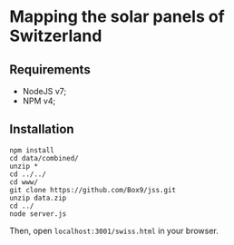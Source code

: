 # Mapping the solar panels of Switzerland

## Requirements

* NodeJS v7;
* NPM v4;

## Installation

```
npm install
cd data/combined/
unzip *
cd ../../
cd www/
git clone https://github.com/Box9/jss.git
unzip data.zip
cd ../
node server.js
```

Then, open `localhost:3001/swiss.html` in your browser.
